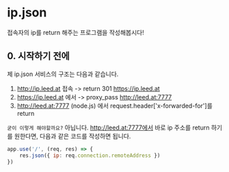 # ip.json
접속자의 ip를 return 해주는 프로그램을 작성해봅시다!

## 0. 시작하기 전에
제 ip.json 서비스의 구조는 다음과 같습니다.  
1. http://ip.leed.at 접속 -> return 301 https://ip.leed.at 
2. https://ip.leed.at 에서 -> proxy_pass http://leed.at:7777
3. http://leed.at:7777 (node.js) 에서 request.header['x-forwarded-for']를 return

`굳이 이렇게 해야할까요?`
아닙니다.
http://leed.at:7777에서 바로 ip 주소를 return 하기를 원한다면,
다음과 같은 코드를 작성하면 됩니다.
```js
app.use('/', (req, res) => {
    res.json({ ip: req.connection.remoteAddress })
})
```